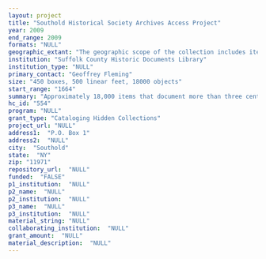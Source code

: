 ```yaml
--- 
layout: project 
title: "Southold Historical Society Archives Access Project"
year: 2009
end_range: 2009
formats: "NULL"
geographic_extant: "The geographic scope of the collection includes items from Southold Town, NY; Suffolk County, NY; Long Island, NY; and New York State in general."
institution: "Suffolk County Historic Documents Library"
institution_type: "NULL"
primary_contact: "Geoffrey Fleming"
size: "450 boxes, 500 linear feet, 18000 objects"
start_range: "1664"
summary: "Approximately 18,000 items that document more than three centuries (1664-2009) of regional history. These include diaries, ledgers, daybooks, scrapbooks, albums, letters, photographs, documents, manuscripts, books, maps, blueprints, drawings, paintings, sketchbooks, business records, postcards, newspapers, etc. Those objects present in the Society's holdings relate to number of prominent and historically important American personages who had a long lasting impact on the region and State of New York. Some of the more well known of this group include: Ezra L'Hommedieu (A noted patriot of the Revolutionary War era and member of the Continental Congress); The Wiles family (A collection documenting three generations of noted American painters Lemuel, Irving, and Gladys Wiles); Charles Meredith (An important regional photographer who worked from 1929 - 1966); Frank Hartley (An inventor, illustrator, and early photographer associated with the region; and Henry Fitz (The famous American telescope maker and early photographer). Other important collections include papers and photographs that document the history of the Holland Submarine base of New Suffolk, LI. Holland was one of the first successful manufacturers of submarines in the United States. The majority of items relate to the history of Southold Town, Suffolk County, New York with some ancillary holdings that relate to other nearby communities and regional subjects."
hc_id: "554"
program: "NULL"
grant_type: "Cataloging Hidden Collections"
project_url: "NULL"
address1:  "P.O. Box 1"
address2:  "NULL"
city:  "Southold"
state:  "NY"
zip: "11971"
repository_url:  "NULL"
funded:  "FALSE"
p1_institution:  "NULL"
p2_name:  "NULL"
p2_institution:  "NULL"
p3_name:  "NULL"
p3_institution:  "NULL"
material_string: "NULL"
collaborating_institution:  "NULL"
grant_amount:  "NULL"
material_description:  "NULL"
---
```

